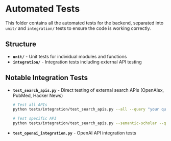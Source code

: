 # Automated Tests

This folder contains all the automated tests for the backend, separated into `unit/` and `integration/` tests to ensure the code is working correctly.

## Structure

- **`unit/`** - Unit tests for individual modules and functions
- **`integration/`** - Integration tests including external API testing

## Notable Integration Tests

- **`test_search_apis.py`** - Direct testing of external search APIs (OpenAlex, PubMed, Hacker News)
  ```bash
  # Test all APIs
  python tests/integration/test_search_apis.py --all --query "your query"
  
  # Test specific API
  python tests/integration/test_search_apis.py --semantic-scholar --query "machine learning" --limit 5
  ```

- **`test_openai_integration.py`** - OpenAI API integration tests 